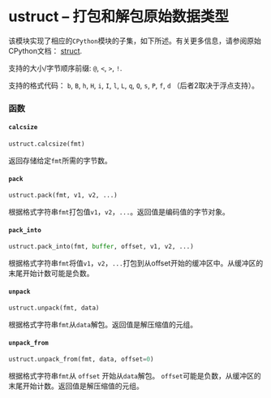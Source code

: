 ustruct – 打包和解包原始数据类型
===================================

该模块实现了相应的`CPython`模块的子集，如下所述。有关更多信息，请参阅原始CPython文档： [struct](https://docs.python.org/3.5/library/struct.html#module-struct).

支持的大小/字节顺序前缀: `@`, `<`, `>`, `!`.

支持的格式代码： `b`, `B`, `h`, `H`, `i`, `I`, `l`, `L`, `q`, `Q`, `s`, `P`, `f`, `d` （后者2取决于浮点支持）。

### 函数

#### `calcsize`

```python
ustruct.calcsize(fmt)
```

返回存储给定`fmt`所需的字节数。

#### `pack`

```python
ustruct.pack(fmt, v1, v2, ...)
```

根据格式字符串`fmt`打包值`v1`，`v2`，`...`。返回值是编码值的字节对象。

#### `pack_into`

```python
ustruct.pack_into(fmt, buffer, offset, v1, v2, ...)
```

根据格式字符串`fmt`将值`v1`，`v2`，`...`打包到从offset开始的缓冲区中。从缓冲区的末尾开始计数可能是负数。

#### `unpack`

```python
ustruct.unpack(fmt, data)
```

根据格式字符串`fmt`从`data`解包。返回值是解压缩值的元组。

#### `unpack_from`

```python
ustruct.unpack_from(fmt, data, offset=0)
```

根据格式字符串`fmt`从 `offset` 开始从`data`解包。 `offset`可能是负数，从缓冲区的末尾开始计数。返回值是解压缩值的元组。

